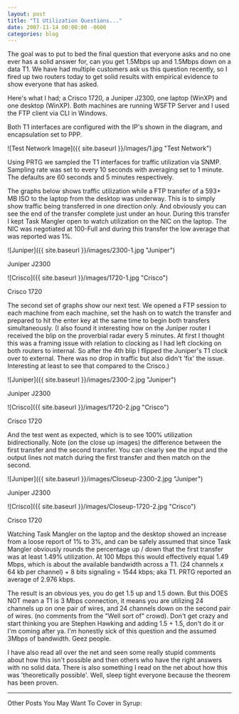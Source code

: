 ```yaml
---
layout: post
title: "T1 Utilization Questions..."
date: 2007-11-14 00:00:00 -0600
categories: blog
---
```


The goal was to put to bed the final question that everyone asks and no one ever has a solid answer for, can you get 1.5Mbps up and 1.5Mbps down on a data T1. We have had multiple customers ask us this question recently, so I fired up two routers today to get solid results with empirical evidence to show everyone that has asked.

Here's what I had; a Crisco 1720, a Juniper J2300, one laptop (WinXP) and one desktop (WinXP). Both machines are running WSFTP Server and I used the FTP client via CLI in Windows.

Both T1 interfaces are configured with the IP's shown in the diagram, and encapsulation set to PPP.

![Test Network Image]({{ site.baseurl }}/images/1.jpg "Test Network")



Using PRTG we sampled the T1 interfaces for traffic utilization via SNMP. Sampling rate was set to every 10 seconds with averaging set to 1 minute. The defaults are 60 seconds and 5 minutes respectively.

The graphs below shows traffic utilization while a FTP transfer of a 593+ MB ISO to the laptop from the desktop was underway. This is to simply show traffic being transferred in one direction only. And obviously you can see the end of the transfer complete just under an hour. During this transfer I kept Task Mangler open to watch utilization on the NIC on the laptop. The NIC was negotiated at 100-Full and during this transfer the low average that was reported was 1%.



![Juniper]({{ site.baseurl }}/images/2300-1.jpg "Juniper")

Juniper J2300

![Crisco]({{ site.baseurl }}/images/1720-1.jpg "Crisco")

Crisco 1720

The second set of graphs show our next test. We opened a FTP session to each machine from each machine, set the hash on to watch the transfer and prepared to hit the enter key at the same time to begin both transfers simultaneously. (I also found it interesting how on the Juniper router I received the blip on the proverbial radar every 5 minutes. At first I thought this was a framing issue with relation to clocking as I had left clocking on both routers to internal. So after the 4th blip I flipped the Juniper's T1 clock over to external. There was no drop in traffic but also didn't 'fix' the issue. Interesting at least to see that compared to the Crisco.)



![Juniper]({{ site.baseurl }}/images/2300-2.jpg "Juniper")

Juniper J2300

![Crisco]({{ site.baseurl }}/images/1720-2.jpg "Crisco")

Crisco 1720

And the test went as expected, which is to see 100% utilization bidirectionally. Note (on the close up images) the difference between the first transfer and the second transfer. You can clearly see the input and the output lines not match during the first transfer and then match on the second.

![Juniper]({{ site.baseurl }}/images/Closeup-2300-2.jpg "Juniper")

Juniper J2300

![Crisco]({{ site.baseurl }}/images/Closeup-1720-2.jpg "Crisco")

Crisco 1720


Watching Task Mangler on the laptop and the desktop showed an increase from a loose report of 1% to 3%, and can be safely assumed that since Task Mangler obviously rounds the percentage up / down that the first transfer was at least 1.49% utilization. At 100 Mbps this would effectively equal 1.49 Mbps, which is about the available bandwidth across a T1. (24 channels x 64 kb per channel) + 8 bits signaling = 1544 kbps; aka T1.
PRTG reported an average of 2.976 kbps.

The result is an obvious yes, you do get 1.5 up and 1.5 down. But this DOES NOT mean a T1 is 3 Mbps connection, it means you are utilizing 24 channels up on one pair of wires, and 24 channels down on the second pair of wires. (no comments from the "Well sort of" crowd). Don't get crazy and start thinking you are Stephen Hawking and adding 1.5 + 1.5, don't do it or I'm coming after ya. I'm honestly sick of this question and the assumed 3Mbps of bandwidth. Geez people.


I have also read all over the net and seen some really stupid comments about how this isn't possible and then others who have the right answers with no solid data. There is also something I read on the net about how this was 'theoretically possible'. Well, sleep tight everyone because the theorem has been proven.





---


Other Posts You May Want To Cover in Syrup: